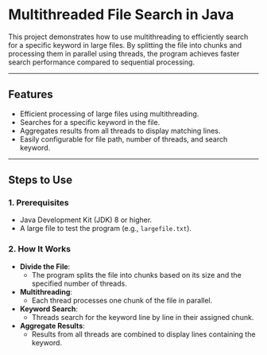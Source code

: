 # Multithreaded File Search in Java
This project demonstrates how to use multithreading to efficiently search for a specific keyword in large files. By splitting the file into chunks and processing them in parallel using threads, the program achieves faster search performance compared to sequential processing.

---

## Features
- Efficient processing of large files using multithreading.
- Searches for a specific keyword in the file.
- Aggregates results from all threads to display matching lines.
- Easily configurable for file path, number of threads, and search keyword.

---

## Steps to Use

### 1. Prerequisites
- Java Development Kit (JDK) 8 or higher.
- A large file to test the program (e.g., `largefile.txt`).

### 2. How It Works
- **Divide the File**:
  - The program splits the file into chunks based on its size and the specified number of threads.
- **Multithreading**:
  - Each thread processes one chunk of the file in parallel.
- **Keyword Search**:
  - Threads search for the keyword line by line in their assigned chunk.
- **Aggregate Results**:
  - Results from all threads are combined to display lines containing the keyword.


